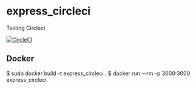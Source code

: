 # express_circleci
Testing Circleci

[![CircleCI](https://circleci.com/gh/HugoSilvaSantos/express_circleci/tree/master.svg?style=svg)](https://circleci.com/gh/HugoSilvaSantos/express_circleci/tree/master)


## Docker

$ sudo docker build -t express_circleci .
$ docker run --rm -p 3000:3000 express_circleci
